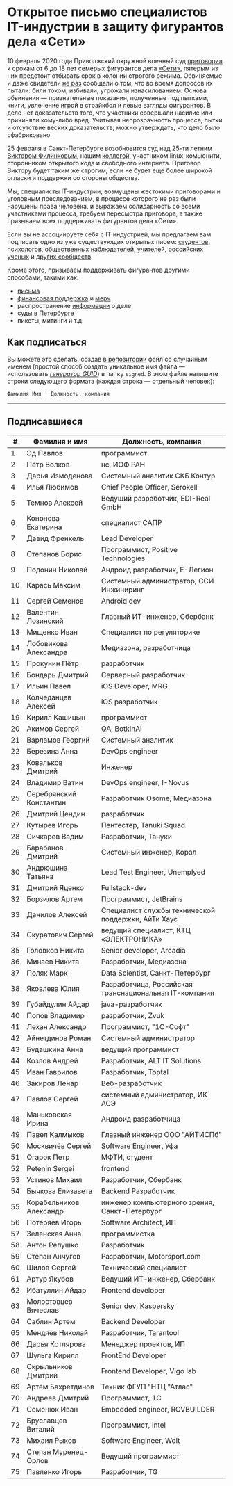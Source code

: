 # Открытое письмо специалистов IT-индустрии в защиту фигурантов дела «Сети» 

10 февраля 2020 года Приволжский окружной военный суд [приговорил](https://zona.media/news/2020/02/10/pnz18) к срокам от 6 до 18 лет семерых фигурантов дела [«Сети»](https://meduza.io/feature/2018/06/14/ya-sdalsya-prakticheski-srazu-kak-fsb-pod-pytkami-vybivaet-priznaniya-u-antifashistov), пятерым из них предстоит отбывать срок в колонии строгого режима. Обвиняемые и даже свидетели [не раз](https://twitter.com/sssmirnov/status/1226767770668404736) сообщали о том, что во время допросов их пытали: били током, избивали, угрожали изнасилованием. Основа обвинения — признательные показания, полученные под пытками, книги, увлечение игрой в страйкбол и левые взгляды фигурантов. В деле нет доказательств того, что участники совершали насилие или причиняли кому-либо вред. Учитывая непрозрачность процесса, пытки и отсутствие веских доказательств, можно утверждать, что дело было сфабриковано. 

25 февраля в Санкт-Петербурге возобновится суд над 25-ти летним [Виктором Филинковым](https://rupression.com/person/viktor-filinkov/), нашим [коллегой](https://github.com/RussianBruteForce), участником linux-комьюнити, сторонником открытого кода и свободного интернета. Приговор Виктору будет таким же строгим, если не будет еще более широкой огласки и поддержки со стороны общества. 

Мы, специалисты IT-индустрии, возмущены жестокими приговорами и уголовным преследованием, в процессе которого не раз были нарушены права человека, и выражаем солидарность со всеми участниками процесса, требуем пересмотра приговора, а также призываем всех поддерживать фигурантов дела «Сети». 

Если вы не ассоциируете себя с IT индустрией, мы предлагаем вам подписать одно из уже существующих открытых писем: [студентов](https://doxajournal.ru/support_networkcase), [психологов](https://docs.google.com/forms/d/e/1FAIpQLSfS7j5wJEcY3uggSpL4yp9YHuYKyVTrZLP_WBbnyytx5O9z-A/viewform), [общественных наблюдателей](https://www.facebook.com/story.php?story_fbid=2670390803075933&id=100003151178607), [учителей](https://pedagog-prof.org/novosti/privlech-vinovnykh-v-primenenii-pytok-zayavlenie-profsoyuza-uchitel-po-delu-seti), [российских ученых](http://scientific.ru/zayavlenie-po-delu-seti/) и [других сообществ](https://rupression.com/2020/02/15/we-are-network/).

Кроме этого, призываем поддерживать фигурантов другими способами, такими как: 
* [письма](http://rosuznik.org/arrests)
* [финансовая поддержка](https://rupression.com/support/) и [мерч](https://rupression.com/merch/)
* распространение [информации](https://rupression.com/kak-fsb-fabrikuet-delo-terrorizme-protiv-antifashistov-v-rossii/) о деле
* [суды в Петербурге](https://afisha.zona.media/)
* пикеты, митинги и т.д.

## Как подписаться

Вы можете это сделать, создав [в репозитории](https://github.com/developers-against-repressions/network-case) файл со случайным именем (простой способ создать уникальное имя файла — использовать *[генератор GUID](https://www.guidgenerator.com/online-guid-generator.aspx)*) в папку `signed`. В этом файле напишите строки
следующего формата (каждая строка — отдельный человек):
```
Фамилия Имя | Должность, компания
```

***

## Подписавшиеся

| #    | Фамилия и имя                      |  Должность, компания                    |
|------|------------------------------------|-----------------------------------------|
| 1    | Эд Павлов                  | программист                  |
| 2    | Пётр Волков              | нс, ИОФ РАН                     |
| 3    | Дарья Измоденова    | Системный аналитик СКБ Контур |
| 4    | Илья Любимов            | Chief People Officer, Serokell          |
| 5    | Темнов Алексей        | Ведущий разработчик, EDI-Real GmbH |
| 6    | Кононова Екатерина | специалист САПР           |
| 7    | Давид Френкель        | Lead Developer                          |
| 8    | Степанов Борис        | Программист, Positive Technologies |
| 9    | Подонин Николай      | Андроид разработчик, Е-Легион |
| 10   | Карась Максим          | Системный администратор, ССИ Инжиниринг |
| 11   | Сергей Семенов        | Android dev                             |
| 12   | Валентин Лозинский | Главный ИТ-инженер, Сбербанк |
| 13   | Мищенко Иван            | Специалист по регуляторике |
| 14   | Лобовикова Александра | Медиазона, разработчица |
| 15   | Прокунин Пётр          | разработчик                  |
| 16   | Бондарь Дмитрий      | Серверный разработчик |
| 17   | Ильин Павел              | iOS Developer, MRG                      |
| 18   | Колчеданцев Алексей | iOS разработчик              |
| 19   | Кирилл Кашицын        | программист                  |
| 20   | Акимов Сергей          | QA, BotkinAi                            |
| 21   | Варламов Георгий    | Системный аналитик     |
| 22   | Березина Анна          | DevOps engineer                         |
| 23   | Ковальков Дмитрий  | Инженер                          |
| 24   | Владимир Ватин        | DevOps engineer, I-Novus                |
| 25   | Серебрянский Константин | Разработчик Osome, Медиазона |
| 26   | Дмитрий Цендин        | разработчик                  |
| 27   | Кутырев Игорь          | Пентестер, Tanuki Squad        |
| 28   | Сичкарев Вадим        | Разработчик, Тануки    |
| 29   | Барабанов Дмитрий  | Системный инженер, Корал |
| 30   | Андрюшина Татьяна  | Lead Test Engineer, Unemplyed           |
| 31   | Дмитрий Яценко        | Fullstack-dev                           |
| 32   | Борзилов Артем        | Программист, JetBrains       |
| 33   | Данилов Алексей      | Специалист службы технической поддержки, АйТи Хаус |
| 34   | Скуратович Сергей  | ведущий специалист, КТЦ «ЭЛЕКТРОНИКА» |
| 35   | Головков Никита      | Senior developer, Arcadia               |
| 36   | Минаев Никита          | Разработчик, Медиазона |
| 37   | Поляк Марк                | Data Scientist, Санкт-Петербург |
| 38   | Яковлева Юлия          | Разработчица, Российская транснациональная IT-компания |
| 39   | Губайдулин Айдар    | java-разработчик             |
| 40   | Попов Владимир        | разработчик, Zvuk            |
| 41   | Лехан Александр      | Программист, "1С-Софт"  |
| 42   | Айнетдинов Роман    | Системный администратор |
| 43   | Будашкина Анна        | ведущий программист   |
| 44   | Козлов Андрей          | Разработчик, ALT IT Solutions |
| 45   | Иван Гаврилов          | Разработчик, Toptal          |
| 46   | Закиров Ленар          | Веб-разработчик           |
| 47   | Павлов Сергей          | системный администратор, ИК АСЭ |
| 48   | Маньковская Ирина  | Андроид разработчица |
| 49   | Павел Калмыков        | Главный инженер ООО "АЙТИСПб" |
| 50   | Москвичёв Сергей    | Software Engineer, Уфа               |
| 51   | Огарок Петр              | МФТИ, студент                |
| 52   | Petenin Sergei                     | frontend                                |
| 53   | Устинов Михаил        | Разработчик, Сбербанк |
| 54   | Бычкова Елизавета  | Backend Разработчик          |
| 55   | Корабельников Александр | инженер компьютерного зрения, Санкт-Петербург |
| 56   | Потеряев Игорь        | Software Architect, ИП                |
| 57   | Зеленская Анна        | программистка              |
| 58   | Антон Репушко          | Разработчик                  |
| 59   | Степан Анчугов        | Разработчик, Motorsport.com  |
| 60   | Шилов Сергей            | Технический специалист |
| 61   | Артур Якубов            | Ведущий ИТ-инженер, Сбербанк |
| 62   | Ибатуллин Айдар      | Frontend developer                      |
| 63   | Молостовцев Вячеслав | Senior dev, Kaspersky                   |
| 64   | Саблин Артем            | Backend Developer                       |
| 65   | Мендяев Николай      | Разработчик, Tarantool       |
| 66   | Дарья Котлярова      | Менеджер проектов, ИП |
| 67   | Шульга Кирилл          | FrontEnd Developer                      |
| 68   | Скрыльников Дмитрий | Frontend Developer, Vigo lab            |
| 69   | Артём Бахретдинов  | Техник ФГУП "НТЦ "Атлас" |
| 70   | Андреев Дмитрий      | Программист, 1С             |
| 71   | Семенюк Иван            | Embedded engineer, ROVBUILDER           |
| 72   | Бруславцев Виталий | Программист, Intel           |
| 73   | Михаил Рыков            | Software Engineer, Wolt                 |
| 74   | Степан Муренец-Орлов | Ведущий программист   |
| 75   | Павленко Игорь        | Разработчик, TG              |
